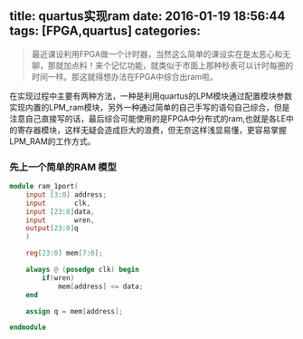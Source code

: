 title: quartus实现ram
date: 2016-01-19 18:56:44
tags: [FPGA,quartus]
categories:
---
>   最近课设利用FPGA做一个计时器，当然这么简单的课设实在是太恶心和无聊，那就加点料！来个记忆功能，就类似于市面上那种秒表可以计时每圈的时间一样。那这就得想办法在FPGA中综合出ram啦。

在实现过程中主要有两种方法，一种是利用quartus的LPM模块通过配置模块参数实现内置的LPM_ram模块，另外一种通过简单的自己手写的语句自己综合，但是注意自己直接写的话，最后综合可能使用的是FPGA中分布式的ram,也就是各LE中的寄存器模块，这样无疑会造成巨大的浪费，但无奈这样浅显易懂，更容易掌握LPM_RAM的工作方式。

### 先上一个简单的RAM 模型

``` verilog
module ram_1port(
    input [3:0] address;
    input       clk,
    input [23:0]data,
    input       wren,
    output[23:0]q
    )

    reg[23:0] mem[7:0];

    always @ (posedge clk) begin
        if(wren)
            mem[address] <= data;
    end

    assign q = mem[address];

endmodule
```
